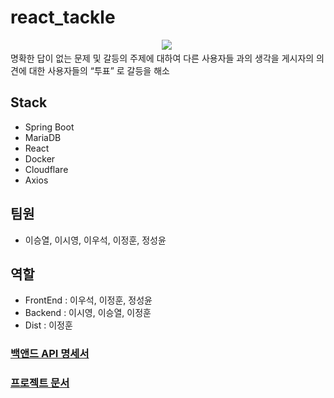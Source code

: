 # react_tackle
<div align="center">
<img src="https://img.shields.io/badge/React-61DAFB?style=flat-square&logo=React&logoColor=white"/></a>&nbsp
</div>
명확한 답이 없는 문제 및 갈등의 주제에 대하여 다른 사용자들 과의 생각을 게시자의 의견에 대한 사용자들의 “투표” 로 갈등을 해소

## Stack
- Spring Boot
- MariaDB
- React
- Docker
- Cloudflare
- Axios

## 팀원
- 이승열, 이시영, 이우석, 이정훈, 정성윤

## 역할
- FrontEnd : 이우석, 이정훈, 정성윤
- Backend : 이시영, 이승열, 이정훈
- Dist : 이정훈

### [백앤드 API 명세서](https://api1.lunaweb.dev/swagger-ui/index.html#/)
### [프로젝트 문서](https://lunadev.notion.site/5e57a74437ab46a38be14a4da3fbf21f?pvs=4)
